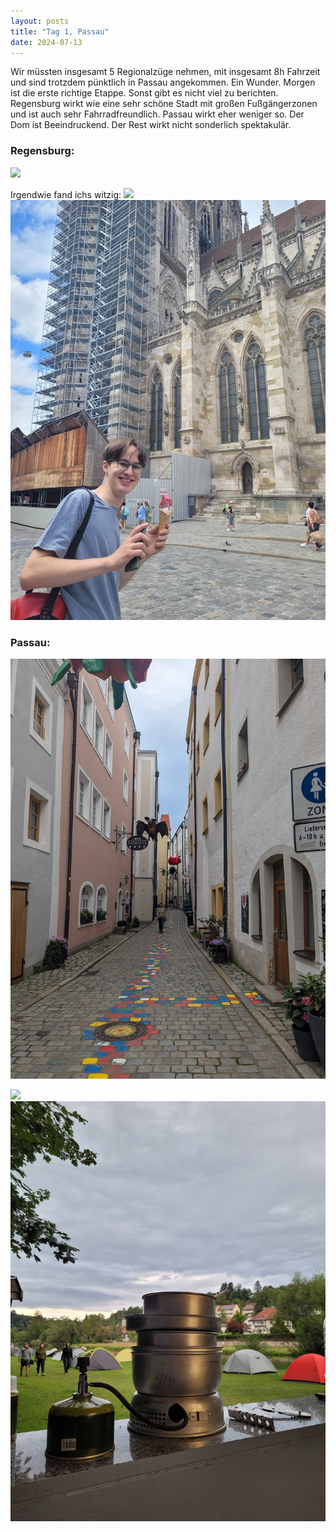 ```yaml
---
layout: posts
title: "Tag 1, Passau"
date: 2024-07-13
---
```

Wir müssten insgesamt 5 Regionalzüge nehmen, mit insgesamt 8h Fahrzeit und sind trotzdem pünktlich in Passau angekommen. Ein Wunder. Morgen ist die erste richtige Etappe. Sonst gibt es nicht viel zu berichten. Regensburg wirkt wie eine sehr schöne Stadt mit großen Fußgängerzonen und ist auch sehr Fahrradfreundlich. Passau wirkt eher weniger so. Der Dom ist Beeindruckend. Der Rest wirkt nicht sonderlich spektakulär.

### Regensburg:

![](/assets/images/PXL_20240713_123801988.MP.jpg)

Irgendwie fand ichs witzig:
![](/assets/images/PXL_20240713_130048631.jpg)
![](/assets/images/20240713_144407.jpg)

### Passau:
![](/assets/images/PXL_20240713_152451169.jpg)

![](/assets/images/PXL_20240713_151748950.jpg)
![](/assets/images/20240713_194014.jpg)